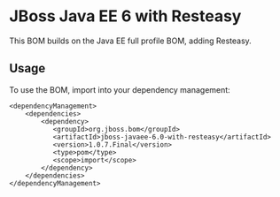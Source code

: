 JBoss Java EE 6 with Resteasy
=============================

This BOM builds on the Java EE full profile BOM, adding Resteasy.
 
Usage
-----

To use the BOM, import into your dependency management:

    <dependencyManagement>
        <dependencies>
            <dependency>
               <groupId>org.jboss.bom</groupId>
               <artifactId>jboss-javaee-6.0-with-resteasy</artifactId>
               <version>1.0.7.Final</version>
               <type>pom</type>
               <scope>import</scope>
            </dependency>
        </dependencies>
    </dependencyManagement>
